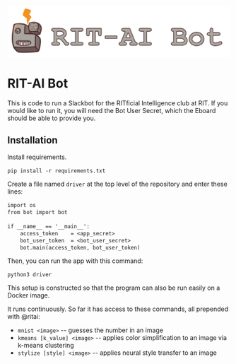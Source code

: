 ![logo of rit-ai club](docs/bot_logo.png)

# RIT-AI Bot

This is code to run a Slackbot for the RITficial Intelligence club at RIT. If you would like to run it, you will need the Bot User Secret, which the Eboard should be able to provide you.

## Installation

Install requirements.

```
pip install -r requirements.txt
```

Create a file named `driver` at the top level of the repository and enter these lines:

```
import os
from bot import bot

if __name__ == '__main__':
    access_token    = <app_secret>
    bot_user_token  = <bot_user_secret>
    bot.main(access_token, bot_user_token)
```

Then, you can run the app with this command:

```
python3 driver
```

This setup is constructed so that the program can also be run easily on a Docker image. 

It runs continuously. So far it has access to these commands, all prepended with @ritai:

* `mnist <image>` -- guesses the number in an image
* `kmeans [k_value] <image>` -- applies color simplification to an image via k-means clustering
* `stylize [style] <image>` -- applies neural style transfer to an image
